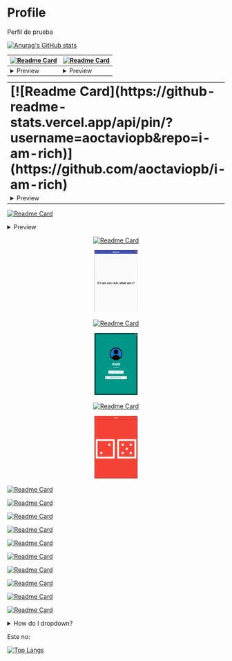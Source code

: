 # Profile
Perfil de prueba


[![Anurag's GitHub stats](https://github-readme-stats.vercel.app/api?username=aoctaviopb)](https://github.com/anuraghazra/github-readme-stats)


|[![Readme Card](https://github-readme-stats.vercel.app/api/pin/?username=aoctaviopb&repo=i-am-rich)](https://github.com/aoctaviopb/i-am-rich)|[![Readme Card](https://github-readme-stats.vercel.app/api/pin/?username=aoctaviopb&repo=i-am-not-rich)](https://github.com/aoctaviopb/i-am-not-rich)|
|--|--|
|<details><summary>Preview</summary><br><img width="20%" src="https://github.com/aoctaviopb/Portafolio-AOPB/blob/main/Assets/1.png?raw=true" alt="" /></details>|<details><summary>Preview</summary><br><img width="20%" src="https://github.com/aoctaviopb/Portafolio-AOPB/blob/main/Assets/1.png?raw=true" alt="" /></details>|


<table border="0">
 <tr>
    <td><b style="font-size:30px">
    [![Readme Card](https://github-readme-stats.vercel.app/api/pin/?username=aoctaviopb&repo=i-am-rich)](https://github.com/aoctaviopb/i-am-rich)
</b></td>
    <td><b style="font-size:30px">
    [![Readme Card](https://github-readme-stats.vercel.app/api/pin/?username=aoctaviopb&repo=i-am-rich)](https://github.com/aoctaviopb/i-am-rich)
</b></td>
 </tr>
 <tr>
    <td>
<details>
<summary>Preview</summary>
<br>
 
  <img width="20%" src="https://github.com/aoctaviopb/Portafolio-AOPB/blob/main/Assets/1.png?raw=true" alt="" />

</details>
    </td>
    <td>Lorem ipsum ...</td>
 </tr>
</table>


<div align="">


[![Readme Card](https://github-readme-stats.vercel.app/api/pin/?username=aoctaviopb&repo=i-am-rich)](https://github.com/aoctaviopb/i-am-rich)
  
 
<details>
<summary>Preview</summary>
<br>
 
  <img width="20%" src="https://github.com/aoctaviopb/Portafolio-AOPB/blob/main/Assets/1.png?raw=true" alt="" />

</details>

</div>

  


<div align="center">
  
[![Readme Card](https://github-readme-stats.vercel.app/api/pin/?username=aoctaviopb&repo=i-am-not-rich)](https://github.com/aoctaviopb/i-am-not-rich)
  
  <img width="20%" src="https://github.com/aoctaviopb/Portafolio-AOPB/blob/main/Assets/2.png?raw=true" alt="" />
</div>

<div align="center">
  
[![Readme Card](https://github-readme-stats.vercel.app/api/pin/?username=aoctaviopb&repo=my-card)](https://github.com/aoctaviopb/my-card)
  
  <img width="20%" src="https://github.com/aoctaviopb/Portafolio-AOPB/blob/main/Assets/3.png?raw=true" alt="" />
</div>

<div align="center">
  
[![Readme Card](https://github-readme-stats.vercel.app/api/pin/?username=aoctaviopb&repo=dice)](https://github.com/aoctaviopb/dice)
  
  <img width="20%" src="https://github.com/aoctaviopb/Portafolio-AOPB/blob/main/Assets/4.png?raw=true" alt="" />
</div>



[![Readme Card](https://github-readme-stats.vercel.app/api/pin/?username=aoctaviopb&repo=card)](https://github.com/aoctaviopb/card)

[![Readme Card](https://github-readme-stats.vercel.app/api/pin/?username=aoctaviopb&repo=magic-ball)](https://github.com/aoctaviopb/magic-ball)

[![Readme Card](https://github-readme-stats.vercel.app/api/pin/?username=aoctaviopb&repo=adventure-game)](https://github.com/aoctaviopb/adventure-game)

[![Readme Card](https://github-readme-stats.vercel.app/api/pin/?username=aoctaviopb&repo=quick-quizz)](https://github.com/aoctaviopb/quick-quizz)

[![Readme Card](https://github-readme-stats.vercel.app/api/pin/?username=aoctaviopb&repo=bmi-calculator)](https://github.com/aoctaviopb/bmi-calculator)

[![Readme Card](https://github-readme-stats.vercel.app/api/pin/?username=aoctaviopb&repo=xylophone)](https://github.com/aoctaviopb/xylophone)

[![Readme Card](https://github-readme-stats.vercel.app/api/pin/?username=aoctaviopb&repo=clima-local)](https://github.com/aoctaviopb/clima-local)

[![Readme Card](https://github-readme-stats.vercel.app/api/pin/?username=aoctaviopb&repo=bitcoin-ticker)](https://github.com/aoctaviopb/bitcoin-ticker)

[![Readme Card](https://github-readme-stats.vercel.app/api/pin/?username=aoctaviopb&repo=flash-chat)](https://github.com/aoctaviopb/flash-chat)

[![Readme Card](https://github-readme-stats.vercel.app/api/pin/?username=aoctaviopb&repo=to-do)](https://github.com/aoctaviopb/to-do)



<details>
<summary>How do I dropdown?</summary>
<br>
This is how you dropdown.
</details>


Este no:

[![Top Langs](https://github-readme-stats.vercel.app/api/top-langs/?username=aoctaviopb&layout=compact)](https://github.com/anuraghazra/github-readme-stats)
